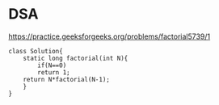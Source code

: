 # DSA

https://practice.geeksforgeeks.org/problems/factorial5739/1
```
class Solution{
    static long factorial(int N){
        if(N==0)
        return 1;
    return N*factorial(N-1);
    }
}
```
